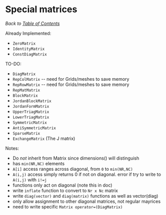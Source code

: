 # Special matrices

_Back to [Table of Contents](README.md)_

Already Implemented:
* `ZeroMatrix`
* `IdentityMatrix`
* `ConstDiagMatrix`

TO-DO:
* `DiagMatrix`
* `RepColMatrix` -- need for Grids/meshes to save memory
* `RepRowMatrix` -- need for Grids/meshes to save memory
* `RepMatMatrix`
* `BlockMatrix`
* `JordanBlockMatrix`
* `JordanFormMatrix`
* `UpperTriagMatrix`
* `LowerTriagMatrix`
* `SymmetricMatrix`
* `AntiSymmetricMatrix`
* `SparseMatrix`
* `ExchangeMatrix` (The J matrix)


Notes:
* Do *not* inherit from Matrix since dimensions() will distinguish
* has `min(NR,NC)` elements 
* `A[i]` access ranges across diagonal, from `0` to `min(NR,NC)`
* `A(i,j)` access simply returns 0 if not on diagonal. error if try to write to `A(i,j)` with `i!=j`
* functions only act on diagonal (note this in doc)
* write `inflate` function to convert to `Nr x Nc` matrix
* write `diag(vector)` and `diag(matrix)` functions as well as vector(diag)
* only allow assignment to other diagonal matrices, not regular mayrices
* need to write specific `Matrix operator=(DiagMatrix)`

